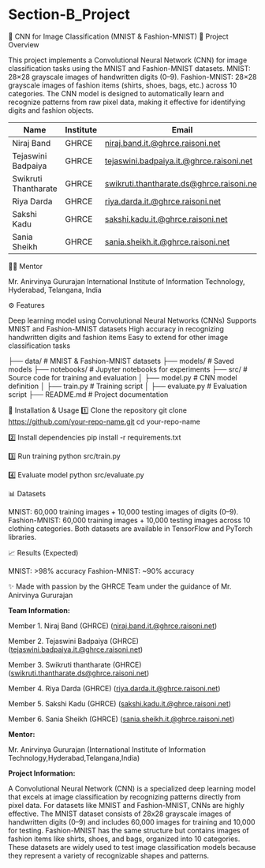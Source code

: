 # Section-B_Project

🧠 CNN for Image Classification (MNIST & Fashion-MNIST)
📌 Project Overview

This project implements a Convolutional Neural Network (CNN) for image classification tasks using the MNIST and Fashion-MNIST datasets.
MNIST: 28×28 grayscale images of handwritten digits (0–9).
Fashion-MNIST: 28×28 grayscale images of fashion items (shirts, shoes, bags, etc.) across 10 categories.
The CNN model is designed to automatically learn and recognize patterns from raw pixel data, making it effective for identifying digits and fashion objects.

| Name                 | Institute | Email                                                                                         |
| -------------------- | --------- | --------------------------------------------------------------------------------------------- |
| Niraj Band           | GHRCE     | [niraj.band.it.@ghrce.raisoni.net](mailto:niraj.band.it.@ghrce.raisoni.net)                   |
| Tejaswini Badpaiya   | GHRCE     | [tejaswini.badpaiya.it.@ghrce.raisoni.net](mailto:tejaswini.badpaiya.it.@ghrce.raisoni.net)   |
| Swikruti Thantharate | GHRCE     | [swikruti.thantharate.ds@ghrce.raisoni.net](mailto:swikruti.thantharate.ds@ghrce.raisoni.net) |
| Riya Darda           | GHRCE     | [riya.darda.it.@ghrce.raisoni.net](mailto:riya.darda.it.@ghrce.raisoni.net)                   |
| Sakshi Kadu          | GHRCE     | [sakshi.kadu.it.@ghrce.raisoni.net](mailto:sakshi.kadu.it.@ghrce.raisoni.net)                 |
| Sania Sheikh         | GHRCE     | [sania.sheikh.it.@ghrce.raisoni.net](mailto:sania.sheikh.it.@ghrce.raisoni.net)               |

🧑‍🏫 Mentor

Mr. Anirvinya Gururajan
International Institute of Information Technology, Hyderabad, Telangana, India

⚙️ Features

Deep learning model using Convolutional Neural Networks (CNNs)
Supports MNIST and Fashion-MNIST datasets
High accuracy in recognizing handwritten digits and fashion items
Easy to extend for other image classification tasks

├── data/                # MNIST & Fashion-MNIST datasets
├── models/              # Saved models
├── notebooks/           # Jupyter notebooks for experiments
├── src/                 # Source code for training and evaluation
│   ├── model.py         # CNN model definition
│   ├── train.py         # Training script
│   ├── evaluate.py      # Evaluation script
├── README.md            # Project documentation


🚀 Installation & Usage
1️⃣ Clone the repository
git clone https://github.com/your-repo-name.git
cd your-repo-name

2️⃣ Install dependencies
pip install -r requirements.txt

3️⃣ Run training
python src/train.py

4️⃣ Evaluate model
python src/evaluate.py

📊 Datasets

MNIST: 60,000 training images + 10,000 testing images of digits (0–9).
Fashion-MNIST: 60,000 training images + 10,000 testing images across 10 clothing categories.
Both datasets are available in TensorFlow and PyTorch libraries.


📈 Results (Expected)

MNIST: >98% accuracy
Fashion-MNIST: ~90% accuracy

✨ Made with passion by the GHRCE Team under the guidance of Mr. Anirvinya Gururajan






















**Team Information:**

Member 1. Niraj Band (GHRCE) (niraj.band.it.@ghrce.raisoni.net) 

Member 2. Tejaswini Badpaiya (GHRCE) (tejaswini.badpaiya.it.@ghrce.raisoni.net) 

Member 3. Swikruti thantharate (GHRCE) (swikruti.thantharate.ds@ghrce.raisoni.net) 

Member 4. Riya Darda (GHRCE) (riya.darda.it.@ghrce.raisoni.net) 

Member 5. Sakshi Kadu (GHRCE) (sakshi.kadu.it.@ghrce.raisoni.net) 

Member 6. Sania Sheikh (GHRCE) (sania.sheikh.it.@ghrce.raisoni.net) 

**Mentor:**

Mr. Anirvinya Gururajan (International Institute of Information Technology,Hyderabad,Telangana,India)

**Project Information:**

A Convolutional Neural Network (CNN) is a specialized deep learning model that excels at image classification by recognizing patterns directly from pixel data. For datasets like MNIST and Fashion-MNIST, CNNs are highly effective. The MNIST dataset consists of 28x28 grayscale images of handwritten digits (0–9) and includes 60,000 images for training and 10,000 for testing. Fashion-MNIST has the same structure but contains images of fashion items like shirts, shoes, and bags, organized into 10 categories. These datasets are widely used to test image classification models because they represent a variety of recognizable shapes and patterns.
